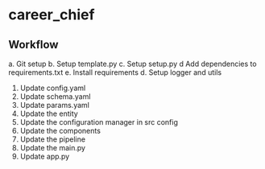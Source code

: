 # career_chief

## Workflow

a. Git setup
b. Setup template.py
c. Setup setup.py
d  Add dependencies to requirements.txt 
e. Install requirements
d. Setup logger and utils

1. Update config.yaml
2. Update schema.yaml
3. Update params.yaml
4. Update the entity
5. Update the configuration manager in src config
6. Update the components
7. Update the pipeline
8. Update the main.py
9. Update app.py